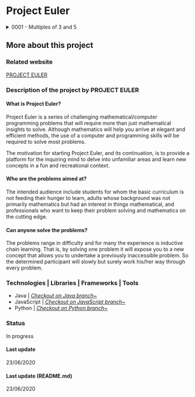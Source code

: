# Project Euler

<details markdown="block">
<summary>0001 - Multiples of 3 and 5</summary>

## Multiples of 3 and 5
If we list all the natural numbers below 10 that are multiples of 3 or 5, we get 3, 5, 6 and 9. The sum of these multiples is 23.  
Find the sum of all the multiples of 3 or 5 below 1000.

</details>

## More about this project

### Related website
[PROJECT EULER](https://projecteuler.net/)

### Description of the project by PROJECT EULER

#### What is Project Euler?

Project Euler is a series of challenging mathematical/computer programming problems that will require more than just mathematical insights to solve. Although mathematics will help you arrive at elegant and efficient methods, the use of a computer and programming skills will be required to solve most problems.

The motivation for starting Project Euler, and its continuation, is to provide a platform for the inquiring mind to delve into unfamiliar areas and learn new concepts in a fun and recreational context.

#### Who are the problems aimed at?

The intended audience include students for whom the basic curriculum is not feeding their hunger to learn, adults whose background was not primarily mathematics but had an interest in things mathematical, and professionals who want to keep their problem solving and mathematics on the cutting edge.

#### Can anyone solve the problems?

The problems range in difficulty and for many the experience is inductive chain learning. That is, by solving one problem it will expose you to a new concept that allows you to undertake a previously inaccessible problem. So the determined participant will slowly but surely work his/her way through every problem.

### Technologies | Libraries | Frameworks | Tools  
- Java | [*Checkout on Java branch~*](https://github.com/Dyrits/PROJECT-EULER/tree/JavaScript)
- JavaScript | [*Checkout on JavaScript branch~*](https://github.com/Dyrits/PROJECT-EULER/tree/JavaScript)
- Python | [*Checkout on Python branch~*](https://github.com/Dyrits/PROJECT-EULER/tree/Python)

### Status
In progress

#### Last update
23/06/2020

#### Last update (README.md)
23/06/2020



